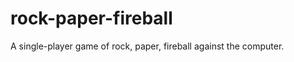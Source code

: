 rock-paper-fireball
===================

A single-player game of rock, paper, fireball against the computer.
